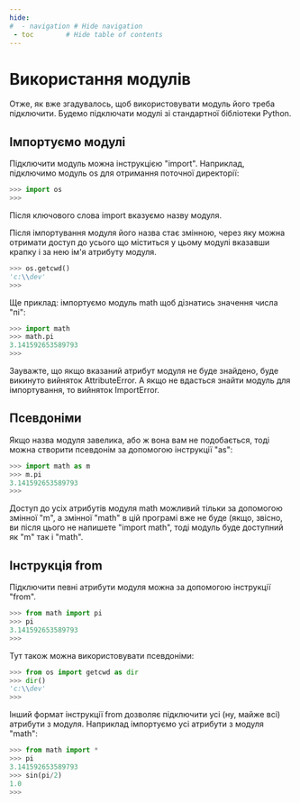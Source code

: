 ```yaml
---
hide:
#  - navigation # Hide navigation
 - toc        # Hide table of contents
---
```


# Використання модулів

Отже, як вже згадувалось, щоб використовувати модуль його треба підключити. 
Будемо підключати модулі зі стандартної бібліотеки Python. 

## Імпортуємо модулі

Підключити модуль можна інструкцією "import".
Наприклад, підключимо модуль os для отримання поточної директорії:

```python
>>> import os
>>>
```

Після ключового слова import 
вказуємо назву модуля.

Після імпортування модуля
його назва стає змінною,
через яку можна отримати доступ до усього 
що міститься у цьому модулі вказавши крапку і за нею ім'я атрибуту модуля.

```python
>>> os.getcwd()
'c:\\dev'
>>>
```

Ще приклад: імпортуємо модуль math щоб дізнатись значення числа "пі":

```python
>>> import math
>>> math.pi
3.141592653589793
>>>
```

Зауважте, що якщо вказаний атрибут модуля не буде знайдено,
буде викинуто вийняток AttributeError.
А якщо не вдасться знайти модуль для імпортування,
то вийняток ImportError.





## Псевдоніми

Якщо назва модуля завелика,
або ж вона вам не подобається,
тоді можна створити псевдонім
за допомогою інструкції "as":

```python
>>> import math as m
>>> m.pi
3.141592653589793
>>>
```

Доступ до усіх атрибутів
модуля math можливий тільки за допомогою змінної "m",
а змінної "math" в цій програмі
вже не буде
(якщо, звісно, ви після цього 
не напишете "import math",
тоді модуль буде доступний як "m" так і "math".

## Інструкція from

Підключити певні атрибути модуля
можна за допомогою інструкції "from".

```python
>>> from math import pi
>>> pi
3.141592653589793
>>>
```
	
Тут також можна використовувати псевдоніми:

```python
>>> from os import getcwd as dir
>>> dir()
'c:\\dev'
>>>
```

Інший формат інструкції from 
дозволяє підключити усі (ну, майже всі) 
атрибути з модуля.
Наприклад імпортуємо усі атрибути з модуля "math":

```python
>>> from math import *
>>> pi
3.141592653589793
>>> sin(pi/2)
1.0
>>>
```


